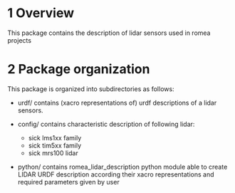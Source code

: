 # 1 Overview #

This package contains the description of lidar sensors used in romea projects

# 2 Package organization #

This package is organized into subdirectories as follows:

  - urdf/ contains (xacro representations of) urdf descriptions of a lidar sensors.

  - config/ contains characteristic description of following lidar:

    - sick lms1xx family
    - sick tim5xx family
    - sick mrs100 lidar

  - python/ contains romea_lidar_description python module able to create LIDAR URDF description according their xacro representations and required parameters given by user
